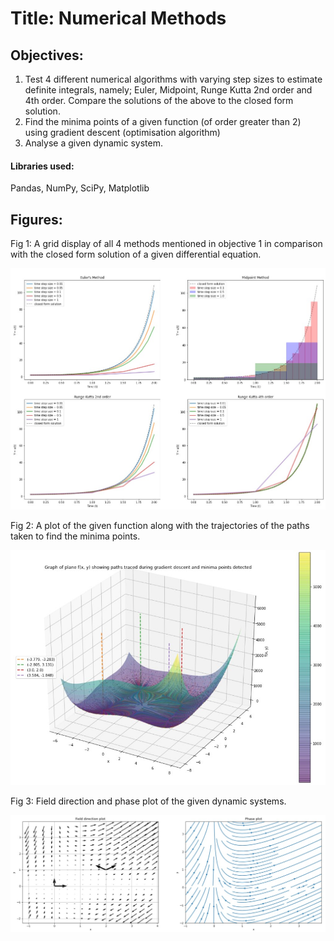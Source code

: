 # Title: Numerical Methods

## Objectives:
1. Test 4 different numerical algorithms with varying step sizes to estimate definite integrals, namely; Euler, Midpoint, Runge Kutta 2nd order and 4th order. Compare the solutions of the above to the closed form solution.
2. Find the minima points of a given function (of order greater than 2) using gradient descent (optimisation algorithm)
3. Analyse a given dynamic system.


#### Libraries used:
Pandas, NumPy, SciPy, Matplotlib


## Figures:

Fig 1: A grid display of all 4 methods mentioned in objective 1 in comparison with the closed form solution of a given differential equation.

<img src="https://github.com/rud-ninja/Numerical_methods/blob/main/cf_vs_nm.jpg" alt="drawing" width="800"/>


Fig 2: A plot of the given function along with the trajectories of the paths taken to find the minima points.

<img src="https://github.com/rud-ninja/Numerical_methods/blob/main/gradient_descent.jpg" alt="drawing" width="600"/>



Fig 3: Field direction and phase plot of the given dynamic systems.

<img src="https://github.com/rud-ninja/Numerical_methods/blob/main/phase_plot.jpg" alt="drawing" width="1000"/>
